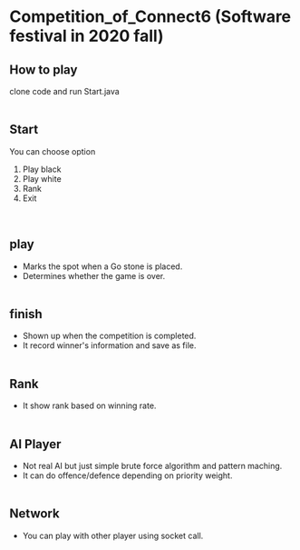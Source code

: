 # Competition_of_Connect6 (Software festival in 2020 fall)

## How to play 
clone code and run Start.java
</br></br>

## Start
You can choose option 
1. Play black
2. Play white
3. Rank
4. Exit
</br>

## play 
- Marks the spot when a Go stone is placed.
- Determines whether the game is over.
</br></br>

## finish
- Shown up when the competition is completed. 
- It record winner's information and save as file.
</br></br>

## Rank
- It show rank based on winning rate.
</br></br>

## AI Player
- Not real AI but just simple brute force algorithm and pattern maching.
- It can do offence/defence depending on priority weight.
</br></br>

## Network 
- You can play with other player using socket call. 
